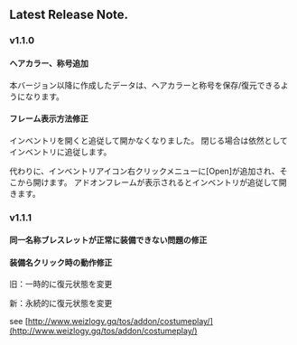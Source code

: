 ## Latest Release Note.

### v1.1.0

#### ヘアカラー、称号追加

本バージョン以降に作成したデータは、ヘアカラーと称号を保存/復元できるようになります。

#### フレーム表示方法修正

インベントリを開くと追従して開かなくなりました。
閉じる場合は依然としてインベントリに追従します。

代わりに、インベントリアイコン右クリックメニューに[Open]が追加され、そこから開けます。
アドオンフレームが表示されるとインベントリが追従して開きます。

### v1.1.1

#### 同一名称ブレスレットが正常に装備できない問題の修正

#### 装備名クリック時の動作修正

旧：一時的に復元状態を変更

新：永続的に復元状態を変更

see [http://www.weizlogy.gq/tos/addon/costumeplay/](http://www.weizlogy.gq/tos/addon/costumeplay/) 